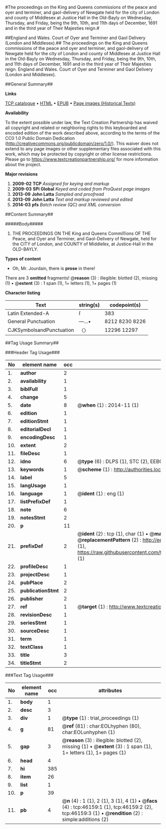 #The proceedings on the King and Queens commissions of the peace and oyer and terminer, and gaol-delivery of Newgate held for the city of London and county of Middlesex at Justice Hall in the Old-Bayly on Wednesday, Thursday, and Friday, being the 9th, 10th, and 11th days of December, 1691 and in the third year of Their Majesties reign.#

##England and Wales. Court of Oyer and Terminer and Gaol Delivery (London and Middlesex).##
The proceedings on the King and Queens commissions of the peace and oyer and terminer, and gaol-delivery of Newgate held for the city of London and county of Middlesex at Justice Hall in the Old-Bayly on Wednesday, Thursday, and Friday, being the 9th, 10th, and 11th days of December, 1691 and in the third year of Their Majesties reign.
England and Wales. Court of Oyer and Terminer and Gaol Delivery (London and Middlesex).

##General Summary##

**Links**

[TCP catalogue](http://www.ota.ox.ac.uk/tcp/)  • 
[HTML](http://tei.it.ox.ac.uk/tcp/Texts-HTML/free/A55/A55964.html)  • 
[EPUB](http://tei.it.ox.ac.uk/tcp/Texts-EPUB/free/A55/A55964.epub) • 
[Page images (Historical Texts)](https://historicaltexts.jisc.ac.uk/eebo-10963970e)

**Availability**

To the extent possible under law, the Text Creation Partnership has waived all copyright and related or neighboring rights to this keyboarded and encoded edition of the work described above, according to the terms of the CC0 1.0 Public Domain Dedication (http://creativecommons.org/publicdomain/zero/1.0/). This waiver does not extend to any page images or other supplementary files associated with this work, which may be protected by copyright or other license restrictions. Please go to https://www.textcreationpartnership.org/ for more information about the project.

**Major revisions**

1. __2009-02__ __TCP__ *Assigned for keying and markup*
1. __2009-03__ __SPi Global__ *Keyed and coded from ProQuest page images*
1. __2013-09__ __John Latta__ *Sampled and proofread*
1. __2013-09__ __John Latta__ *Text and markup reviewed and edited*
1. __2014-03__ __pfs__ *Batch review (QC) and XML conversion*

##Content Summary##

#####Body#####

1. THE PROCEEDINGS ON THE King and Queens Commiſſions OF THE Peace, and Oyer and Terminer, and Gaol-Delivery of Newgate, held for the CITY of London, and COUNTY of Middleſex, at Justice-Hall in the OLD-BAYLY.

**Types of content**

  * Oh, Mr. Jourdain, there is **prose** in there!

There are 3 **omitted** fragments! 
 @__reason__ (3) : illegible: blotted (2), missing (1)  •  @__extent__ (3) : 1 span (1), 1+ letters (1), 1+ pages (1)

**Character listing**


|Text|string(s)|codepoint(s)|
|---|---|---|
|Latin Extended-A|ſ|383|
|General Punctuation|—…•|8212 8230 8226|
|CJKSymbolsandPunctuation|〈〉|12296 12297|

##Tag Usage Summary##

###Header Tag Usage###

|No|element name|occ|attributes|
|---|---|---|---|
|1.|__author__|2||
|2.|__availability__|1||
|3.|__biblFull__|1||
|4.|__change__|5||
|5.|__date__|8| @__when__ (1) : 2014-11 (1)|
|6.|__edition__|1||
|7.|__editionStmt__|1||
|8.|__editorialDecl__|1||
|9.|__encodingDesc__|1||
|10.|__extent__|2||
|11.|__fileDesc__|1||
|12.|__idno__|6| @__type__ (6) : DLPS (1), STC (2), EEBO-CITATION (1), OCLC (1), VID (1)|
|13.|__keywords__|1| @__scheme__ (1) : http://authorities.loc.gov/ (1)|
|14.|__label__|5||
|15.|__langUsage__|1||
|16.|__language__|1| @__ident__ (1) : eng (1)|
|17.|__listPrefixDef__|1||
|18.|__note__|6||
|19.|__notesStmt__|2||
|20.|__p__|11||
|21.|__prefixDef__|2| @__ident__ (2) : tcp (1), char (1)  •  @__matchPattern__ (2) : ([0-9\-]+):([0-9IVX]+) (1), (.+) (1)  •  @__replacementPattern__ (2) : http://eebo.chadwyck.com/downloadtiff?vid=$1&page=$2 (1), https://raw.githubusercontent.com/textcreationpartnership/Texts/master/tcpchars.xml#$1 (1)|
|22.|__profileDesc__|1||
|23.|__projectDesc__|1||
|24.|__pubPlace__|2||
|25.|__publicationStmt__|2||
|26.|__publisher__|2||
|27.|__ref__|1| @__target__ (1) : http://www.textcreationpartnership.org/docs/. (1)|
|28.|__revisionDesc__|1||
|29.|__seriesStmt__|1||
|30.|__sourceDesc__|1||
|31.|__term__|1||
|32.|__textClass__|1||
|33.|__title__|3||
|34.|__titleStmt__|2||


###Text Tag Usage###

|No|element name|occ|attributes|
|---|---|---|---|
|1.|__body__|1||
|2.|__desc__|3||
|3.|__div__|1| @__type__ (1) : trial_proceedings (1)|
|4.|__g__|81| @__ref__ (81) : char:EOLhyphen (80), char:EOLunhyphen (1)|
|5.|__gap__|3| @__reason__ (3) : illegible: blotted (2), missing (1)  •  @__extent__ (3) : 1 span (1), 1+ letters (1), 1+ pages (1)|
|6.|__head__|4||
|7.|__hi__|385||
|8.|__item__|26||
|9.|__list__|1||
|10.|__p__|39||
|11.|__pb__|4| @__n__ (4) : 1 (1), 2 (1), 3 (1), 4 (1)  •  @__facs__ (4) : tcp:46159:1 (1), tcp:46159:2 (2), tcp:46159:3 (1)  •  @__rendition__ (2) : simple:additions (2)|
